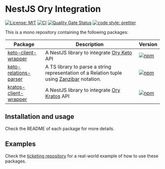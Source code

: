 # NestJS Ory Integration

[![License: MIT](https://img.shields.io/badge/License-MIT-yellow.svg)](https://opensource.org/licenses/MIT)
[![CI](https://github.com/getlarge/nestjs-ory-integration/actions/workflows/ci.yaml/badge.svg?branch=main&event=push)](https://github.com/getlarge/nestjs-ory-integration/actions/workflows/ci.yaml)
[![Quality Gate Status](https://sonarcloud.io/api/project_badges/measure?project=getlarge_nestjs-ory-integration&metric=alert_status)](https://sonarcloud.io/summary/new_code?id=getlarge_nestjs-ory-integration)
[![code style: prettier](https://img.shields.io/badge/code_style-prettier-ff69b4.svg?style=flat-square)](https://github.com/prettier/prettier)

This is a mono repository containing the following packages:

| Package                                                             | Description                                                                                                            | Version                                                                                                                                          |
| ------------------------------------------------------------------- | ---------------------------------------------------------------------------------------------------------------------- | ------------------------------------------------------------------------------------------------------------------------------------------------ |
| [keto-client-wrapper](./packages/keto-client-wrapper/README.md)     | A NestJS library to integrate [Ory Keto](https://www.ory.sh/keto/docs/) API                                            | [![npm](https://img.shields.io/npm/v/@getlarge/keto-client-wrapper.svg?style=flat)](https://npmjs.org/package/@getlarge/keto-client-wrapper)     |
| [keto-relations-parser](./packages/keto-relations-parser/README.md) | A TS library to parse a string representation of a Relation tuple using [Zanzibar](https://zanzibar.academy) notation. | [![npm](https://img.shields.io/npm/v/@getlarge/keto-relations-parser.svg?style=flat)](https://npmjs.org/package/@getlarge/keto-relations-parser) |
| [kratos-client-wrapper](./packages/kratos-client-wrapper/README.md) | A NestJS library to integrate [Ory Kratos](https://www.ory.sh/kratos/docs/) API                                        | [![npm](https://img.shields.io/npm/v/@getlarge/kratos-client-wrapper.svg?style=flat)](https://npmjs.org/package/@getlarge/kratos-client-wrapper) |

## Installation and usage

Check the README of each package for more details.

## Examples

Check the [ticketing repository](https://github.com/getlarge/ticketing) for a real-world example of how to use these packages.
